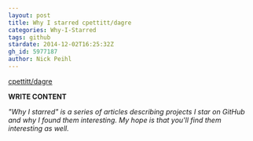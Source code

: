 ```yaml
---
layout: post
title: Why I starred cpettitt/dagre
categories: Why-I-Starred
tags: github
stardate: 2014-12-02T16:25:32Z
gh_id: 5977187
author: Nick Peihl
---
```


[cpettitt/dagre](https://github.com/cpettitt/dagre)

**WRITE CONTENT**

*"Why I starred" is a series of articles describing projects I star on GitHub and why I found them interesting. My hope is that you'll find them interesting as well.*

